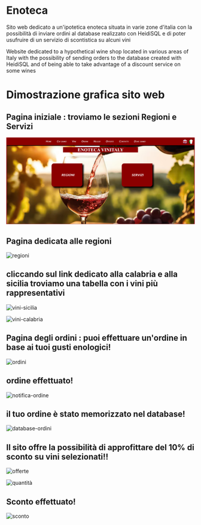 # Enoteca

Sito web dedicato a un'ipotetica enoteca situata in varie zone d'italia con la possibilità di inviare ordini al database realizzato con HeidiSQL e di poter usufruire di un servizio di scontistica su alcuni vini

Website dedicated to a hypothetical wine shop located in various areas of Italy with the possibility of sending orders to the database created with HeidiSQL and of being able to take advantage of a discount service on some wines


# Dimostrazione grafica sito web
<h2>Pagina iniziale : troviamo le sezioni Regioni e Servizi</h2>

![Image_Alt](https://github.com/Vale-lab97/Enoteca/blob/c047f6837a8f4d8791dd7640297c760703d29bfc/Pagina-iniziale.png)

<h2>Pagina dedicata alle regioni</h2>

![regioni](https://github.com/user-attachments/assets/f3da5c48-a250-412f-acab-ef1bff05dc5e)

<h2>cliccando sul link dedicato alla calabria e alla sicilia troviamo una tabella con i vini più rappresentativi</h2>

![vini-sicilia](https://github.com/user-attachments/assets/c1f642bc-523c-4c2e-b652-18bb019b1387)

![vini-calabria](https://github.com/user-attachments/assets/10ff6571-7327-460f-aa20-342d9dbeddc1)

<h2>Pagina degli ordini : puoi effettuare un'ordine in base ai tuoi gusti enologici!</h2>

![ordini](https://github.com/user-attachments/assets/985d5e1b-5589-4719-b81d-9dcfb1151bd7)

<h2>ordine effettuato!</h2>

![notifica-ordine](https://github.com/user-attachments/assets/4cca3da2-6033-41c8-b7ec-c60e89853967)

<h2>il tuo ordine è stato memorizzato nel database!</h2>

![database-ordini](https://github.com/user-attachments/assets/d27bc3ea-08fb-4e9d-a1a4-576ef326feda)

<h2>Il sito offre la possibilità di approfittare del 10% di sconto su vini selezionati!!</h2>

![offerte](https://github.com/user-attachments/assets/806bc6bd-4272-4022-b0bb-5741dc76c622)

![quantità](https://github.com/user-attachments/assets/f986fa39-ab61-48de-88e0-b9d2ed48aa4a)

<h2>Sconto effettuato!</h2>

![sconto](https://github.com/user-attachments/assets/7cf712fc-20f8-452b-842b-a4414f211c5b)



